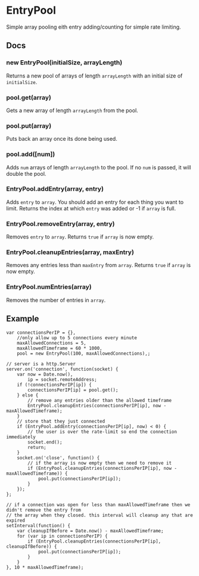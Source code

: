 # EntryPool #

Simple array pooling eith entry adding/counting for simple rate limiting.

## Docs ##

### new EntryPool(initialSize, arrayLength) ###
Returns a new pool of arrays of length `arrayLength` with an initial size of `initialSize`.

### pool.get(array) ###
Gets a new array of length `arrayLength` from the pool.

### pool.put(array) ###
Puts back an array once its done being used.

### pool.add([num]) ###
Adds `num` arrays of length `arrayLength` to the pool. If no `num` is passed, it will double the pool.

### EntryPool.addEntry(array, entry) ###
Adds `entry` to `array`. You should add an entry for each thing you want to limit.
Returns the index at which `entry` was added or -1 if `array` is full.

### EntryPool.removeEntry(array, entry) ###
Removes `entry` to `array`. Returns `true` if `array` is now empty.

### EntryPool.cleanupEntries(array, maxEntry) ###
Removes any entries less than `maxEntry` from `array`. Returns `true` if `array` is now empty.

### EntryPool.numEntries(array) ###
Removes the number of entries in `array`.

## Example ##

```JS
var connectionsPerIP = {},
    //only allow up to 5 connections every minute
    maxAllowedConnections = 5,
    maxAllowedTimeframe = 60 * 1000,
    pool = new EntryPool(100, maxAllowedConnections),; 

// server is a http.Server
server.on('connection', function(socket) {
    var now = Date.now(),
        ip = socket.remoteAddress;
    if (!connectionsPerIP[ip]) {
        connectionsPerIP[ip] = pool.get();
    } else {
        // remove any entries older than the allowed timeframe
        EntryPool.cleanupEntries(connectionsPerIP[ip], now - maxAllowedTimeframe);
    }
    // store that they just connected
    if (EntryPool.addEntry(connectionsPerIP[ip], now) < 0) {
        // the user is over the rate-limit so end the connection immediately 
        socket.end();
        return;
    }
    socket.on('close', function() {
        // if the array is now empty then we need to remove it
        if (EntryPool.cleanupEntries(connectionsPerIP[ip], now - maxAllowedTimeframe)) {
            pool.put(connectionsPerIP[ip]);
        }
    });
};
    
// if a connection was open for less than maxAllowedTimeframe then we didn't remove the entry from
// the array when they closed. this interval will cleanup any that are expired
setInterval(function() {
    var cleanupIfBefore = Date.now() - maxAllowedTimeframe;
    for (var ip in connectionsPerIP) {
        if (EntryPool.cleanupEntries(connectionsPerIP[ip], cleanupIfBefore)) {
            pool.put(connectionsPerIP[ip]);
        }
    }
}, 10 * maxAllowedTimeframe);

```
